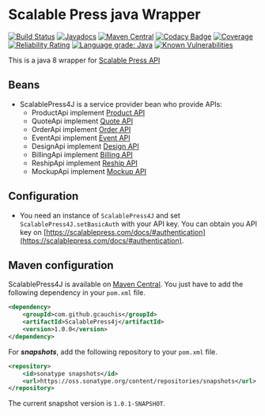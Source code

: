 # Scalable Press java Wrapper

[![Build Status](https://travis-ci.com/gcauchis/ScalablePress4J.svg?branch=master)](https://travis-ci.com/gcauchis/ScalablePress4J)
[![Javadocs](http://www.javadoc.io/badge/com.github.gcauchis/ScalablePress4j.svg)](http://www.javadoc.io/doc/com.github.gcauchis/ScalablePress4j)
[![Maven Central](https://maven-badges.herokuapp.com/maven-central/com.github.gcauchis/ScalablePress4j/badge.svg)](https://maven-badges.herokuapp.com/maven-central/com.github.gcauchis/ScalablePress4j)
[![Codacy Badge](https://api.codacy.com/project/badge/Grade/51a70ee3f0f14a949da114e1c717498b)](https://www.codacy.com/app/gcauchis/ScalablePress4J?utm_source=github.com&amp;utm_medium=referral&amp;utm_content=gcauchis/ScalablePress4J&amp;utm_campaign=Badge_Grade)
[![Coverage](https://sonarcloud.io/api/project_badges/measure?project=gcauchis_ScalablePress4J&metric=coverage)](https://sonarcloud.io/dashboard?id=gcauchis_ScalablePress4J)
[![Reliability Rating](https://sonarcloud.io/api/project_badges/measure?project=gcauchis_ScalablePress4J&metric=reliability_rating)](https://sonarcloud.io/dashboard?id=gcauchis_ScalablePress4J)
[![Language grade: Java](https://img.shields.io/lgtm/grade/java/g/gcauchis/ScalablePress4J.svg?logo=lgtm&logoWidth=18)](https://lgtm.com/projects/g/gcauchis/ScalablePress4J/context:java)
[![Known Vulnerabilities](https://snyk.io//test/github/gcauchis/ScalablePress4j/badge.svg?targetFile=pom.xml)](https://snyk.io//test/github/gcauchis/ScalablePress4j?targetFile=pom.xml)

This is a java 8 wrapper for [Scalable Press API](https://scalablepress.com/docs/)

## Beans

- ScalablePress4J is a service provider bean who provide APIs:
  - ProductApi implement [Product API](https://scalablepress.com/docs/#product-api)
  - QuoteApi implement [Quote API](https://scalablepress.com/docs/#quote-api)
  - OrderApi implement [Order API](https://scalablepress.com/docs/#order-api)
  - EventApi implement [Event API](https://scalablepress.com/docs/#event-api)
  - DesignApi implement [Design API](https://scalablepress.com/docs/#design-api)
  - BillingApi implement [Billing API](https://scalablepress.com/docs/#billing-api)
  - ReshipApi implement [Reship API](https://scalablepress.com/docs/#reship-api)
  - MockupApi implement [Mockup API](https://scalablepress.com/docs/#mockup-api)

## Configuration

- You need an instance of `ScalablePress4J` and set `ScalablePress4J.setBasicAuth` with your API key. You can obtain you API key on [https://scalablepress.com/docs/#authentication](https://scalablepress.com/docs/#authentication).

## Maven configuration

ScalablePress4J is available on [Maven Central](https://search.maven.org/search?q=g:com.github.gcauchis%20AND%20a:ScalablePress4j). You just have to add the following dependency in your `pom.xml` file.

```xml
<dependency>
    <groupId>com.github.gcauchis</groupId>
    <artifactId>ScalablePress4j</artifactId>
    <version>1.0.0</version>
</dependency>
```

For ***snapshots***, add the following repository to your `pom.xml` file.

```xml
<repository>
    <id>sonatype snapshots</id>
    <url>https://oss.sonatype.org/content/repositories/snapshots</url>
</repository>
```

The current snapshot version is `1.0.1-SNAPSHOT`.
